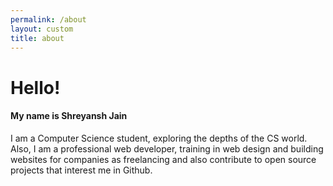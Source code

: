 ```yaml
---
permalink: /about
layout: custom
title: about
---
```


<div class="hero-slide">
            <h1 class="hero-content--main">Hello!</h1>
            <h4 class="hero-content--sub">My name is Shreyansh Jain</h4>
            <p>
                I am a Computer Science student, exploring the depths of the CS world. Also, I am a professional web developer, training in web design and building websites for companies as freelancing and also contribute to open source projects that interest me in Github.
            </p>
            <a href="#intro" class="slide-icon noa"></a>
        </div>